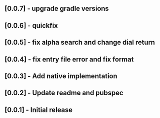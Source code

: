 ## [0.0.7] - upgrade gradle versions

## [0.0.6] - quickfix

## [0.0.5] - fix alpha search and change dial return

## [0.0.4] - fix entry file error and fix format

## [0.0.3] - Add native implementation

## [0.0.2] - Update readme and pubspec

## [0.0.1] - Initial release

